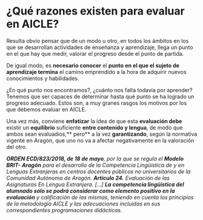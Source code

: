 # ¿Qué razones existen para evaluar en AICLE?

Resulta obvio pensar que de un modo u otro, en todos los ámbitos en los que se desarrollan actividades de enseñanza y aprendizaje, llega un punto en el que hay que medir, valorar el progreso desde el punto de partida.

De igual modo, es **necesario conocer** el **punto** **en el que el sujeto de aprendizaje termina** el camino emprendido a la hora de adquirir nuevos conocimientos y habilidades.

¿En qué punto nos encontramos?, ¿cuánto nos falta todavía por aprender? Tenemos que ser capaces de determinar hasta qué punto se ha logrado un progreso adecuado. Estos son, a muy granes rasgos los motivos por los que debemos evaluar en AICLE.

Una vez más, conviene **enfatizar** la idea de que esta **evaluación debe** existir un **equilibrio** suficiente **entre contenido y lengua**, de modo que ambos sean evaluadios,** pero** a la vez **garantizando**, según la normativa vigente en Aragón, que uno no va a afectar negativamente en la valoración del otro.

_**ORDEN ECD/823/2018, de 18 de mayo**, por la que se regula el **Modelo BRIT- Aragón** para el desarrollo de la Competencia Lingüística de y en Lenguas Extranjeras en centros docentes públicos no universitarios de la Comunidad Autónoma de Aragón. **Artículo 24.** Evaluación de las Asignaturas En Lengua Extranjera. \[...\] **La competencia lingüística del alumnado sólo se podrá considerar como elemento positivo en la evaluación** y calificación de las mismas, teniendo en cuenta los principios de la metodología AICLE y las adecuaciones incluidas en sus correspondientes programaciones didácticas._

